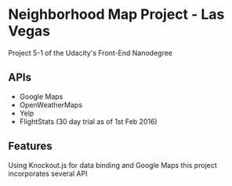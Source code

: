 # Neighborhood Map Project - Las Vegas

Project 5-1 of the Udacity's Front-End Nanodegree

## APIs

- Google Maps
- OpenWeatherMaps
- Yelp
- FlightStats (30 day trial as of 1st Feb 2016)

## Features

Using Knockout.js for data binding and Google Maps this project incorporates several API